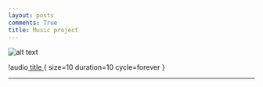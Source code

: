```yaml
---
layout: posts
comments: True
title: Music project
---
```



![alt text]({{pooria159.github.io}}\assets\images\music.jpg)


 
!audio[ title ](/git/pooria159.github.io/_layouts/music.html){ size=10 duration=10 cycle=forever }




---

